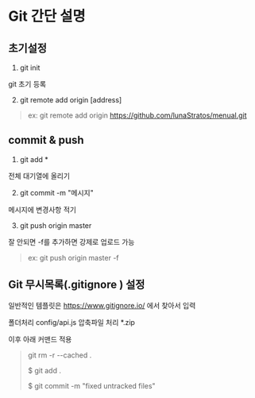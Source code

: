 # Git 간단 설명

## 초기설정

1. git init

git 초기 등록

2. git remote add origin [address]

> ex: git remote add origin https://github.com/lunaStratos/menual.git



## commit & push

1. git add *

전체 대기열에 올리기

2. git commit -m "메시지"

메시지에 변경사항 적기

3. git push origin master

잘 안되면 -f를 추가하면 강제로 업로드 가능

> ex: git push origin master -f


## Git 무시목록(.gitignore ) 설정

일반적인 템플릿은 https://www.gitignore.io/ 에서 찾아서 입력

폴더처리 
config/api.js
압축파일 처리
*.zip

이후 아래 커맨드 적용 

> git rm -r --cached .
> 
> $ git add .
> 
> $ git commit -m "fixed untracked files"
